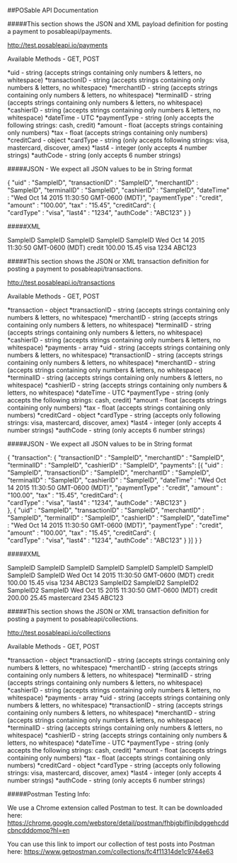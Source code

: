 ##POSable API Documentation

#####This section shows the JSON and XML payload definition for posting a payment to posableapi/payments.

http://test.posableapi.io/payments

Available Methods - GET, POST

*uid              - string  (accepts strings containing only numbers & letters, no whitespace)
*transactionID    - string  (accepts strings containing only numbers & letters, no whitespace)
*merchantID       - string  (accepts strings containing only numbers & letters, no whitespace)
*terminalID       - string  (accepts strings containing only numbers & letters, no whitespace)
*cashierID        - string  (accepts strings containing only numbers & letters, no whitespace)
*dateTime         - UTC
*paymentType      - string  (only accepts the following strings: cash, credit)
*amount           - float   (accepts strings containing only numbers)
*tax              - float   (accepts strings containing only numbers)
*creditCard       - object
 *cardType      - string  (only accepts following strings: visa, mastercard, discover, amex)
 *last4         - integer (only accepts 4 number strings)
 *authCode      - string  (only accepts 6 number strings)
        
        
#####JSON - We expect all JSON values to be in String format

{
  "uid" : "SampleID",
  "transactionID" : "SampleID",
   "merchantID" : "SampleID",
   "terminalID" : "SampleID",
   "cashierID" : "SampleID",
   "dateTime" :  "Wed Oct 14 2015 11:30:50 GMT-0600 (MDT)",
   "paymentType" : "credit",
   "amount" : "100.00",
   "tax" : "15.45",
   "creditCard": {           
        "cardType" : "visa",
        "last4" : "1234",
        "authCode" : "ABC123"
    }
} 
        
#####XML

<payment>
    <uid>SampleID</uid>
    <transactionID>SampleID</transactionID>
    <merchantID>SampleID</merchantID>
    <terminalID>SampleID</terminalID>
    <cashierID>SampleID</cashierID>
    <dateTime>Wed Oct 14 2015 11:30:50 GMT-0600 (MDT)</dateTime>
    <paymentType>credit</paymentType>
    <amount>100.00</amount>
    <tax>15.45</tax>
    <creditCard>
        <cardType>visa</cardType>
        <last4>1234</last4>
        <authCode>ABC123</authCode>
    </creditCard>
</payment>


#####This section shows the JSON or XML transaction definition for posting a payment to posableapi/transactions.

http://test.posableapi.io/transactions

Available Methods - GET, POST

*transaction         - object
*transactionID       - string  (accepts strings containing only numbers & letters, no whitespace)
*merchantID          - string  (accepts strings containing only numbers & letters, no whitespace)
*terminalID          - string  (accepts strings containing only numbers & letters, no whitespace)
*cashierID           - string  (accepts strings containing only numbers & letters, no whitespace)
*payments            - array
*uid                 - string  (accepts strings containing only numbers & letters, no whitespace)
*transactionID       - string  (accepts strings containing only numbers & letters, no whitespace)
*merchantID          - string  (accepts strings containing only numbers & letters, no whitespace)
*terminalID          - string  (accepts strings containing only numbers & letters, no whitespace)
*cashierID           - string  (accepts strings containing only numbers & letters, no whitespace)
*dateTime            - UTC
*paymentType         - string  (only accepts the following strings: cash, credit)
*amount              - float   (accepts strings containing only numbers)
*tax                 - float   (accepts strings containing only numbers)
*creditCard          - object
   *cardType         - string  (accepts only following strings: visa, mastercard, discover, amex)
   *last4            - integer (only accepts 4 number strings)
   *authCode         - string  (only accepts 6 number strings)
   
   
#####JSON - We expect all JSON values to be in String format
 
{ 
    "transaction": {
          "transactionID" : "SampleID",
          "merchantID" : "SampleID",
          "terminalID" : "SampleID",
          "cashierID" : "SampleID",
          "payments": [{
              "uid" : "SampleID",
              "transactionID" : "SampleID",
               "merchantID" : "SampleID",
               "terminalID" : "SampleID",
               "cashierID" : "SampleID",
               "dateTime" :  "Wed Oct 14 2015 11:30:50 GMT-0600 (MDT)",
               "paymentType" : "credit",
               "amount" : "100.00",
               "tax" : "15.45",
               "creditCard": {           
                    "cardType" : "visa",
                    "last4" : "1234",
                    "authCode" : "ABC123"
               }      
          },
          {
              "uid" : "SampleID",
              "transactionID" : "SampleID",
               "merchantID" : "SampleID",
               "terminalID" : "SampleID",
               "cashierID" : "SampleID",
               "dateTime" :  "Wed Oct 14 2015 11:30:50 GMT-0600 (MDT)",
               "paymentType" : "credit",
               "amount" : "100.00",
               "tax" : "15.45",
               "creditCard": {           
                    "cardType" : "visa",
                    "last4" : "1234",
                    "authCode" : "ABC123"
               }
          }] 
    }
}

#####XML

<transaction>
    <transactionID>SampleID</transactionID>
    <merchantID>SampleID</merchantID>
    <terminalID>SampleID</terminalID>
    <cashierID>SampleID</cashierID>
        <payments>
            <payment> 
                <uid>SampleID</uid> 
                <transactionID>SampleID</transactionID>
                <merchantID>SampleID</merchantID>
                <terminalID>SampleID</terminalID>
                <cashierID>SampleID</cashierID>
                <dateTime>Wed Oct 14 2015 11:30:50 GMT-0600 (MDT)</dateTime>
                <paymentType>credit</paymentType>
                <amount>100.00</amount>
                <tax>15.45</tax>
                <creditCard>
                    <cardType>visa</cardType>
                    <last4>1234</last4>
                    <authCode>ABC123</authCode>
                </creditCard>
            </payment>
            <payment> 
                <uid>SampleID2</uid> 
                <transactionID>SampleID2</transactionID>
                <merchantID>SampleID2</merchantID>
                <terminalID>SampleID2</terminalID>
                <cashierID>SampleID</cashierID>
                <dateTime>Wed Oct 15 2015 11:30:50 GMT-0600 (MDT)</dateTime>
                <paymentType>credit</paymentType>
                <amount>200.00</amount>
                <tax>25.45</tax>
                <creditCard>
                    <cardType>mastercard</cardType>
                    <last4>2345</last4>
                    <authCode>ABC123</authCode>
                </creditCard>
            </payment>
        </payments>
</transaction> 

#####This section shows the JSON or XML transaction definition for posting a payment to posableapi/collections.

http://test.posableapi.io/collections

Available Methods - GET, POST

*transaction         - object
*transactionID       - string  (accepts strings containing only numbers & letters, no whitespace)
*merchantID          - string  (accepts strings containing only numbers & letters, no whitespace)
*terminalID          - string  (accepts strings containing only numbers & letters, no whitespace)
*cashierID           - string  (accepts strings containing only numbers & letters, no whitespace)
*payments            - array
*uid                 - string  (accepts strings containing only numbers & letters, no whitespace)
*transactionID       - string  (accepts strings containing only numbers & letters, no whitespace)
*merchantID          - string  (accepts strings containing only numbers & letters, no whitespace)
*terminalID          - string  (accepts strings containing only numbers & letters, no whitespace)
*cashierID           - string  (accepts strings containing only numbers & letters, no whitespace)
*dateTime            - UTC
*paymentType         - string  (only accepts the following strings: cash, credit)
*amount              - float   (accepts strings containing only numbers)
*tax                 - float   (accepts strings containing only numbers)
*creditCard          - object
   *cardType         - string  (accepts only following strings: visa, mastercard, discover, amex)
   *last4            - integer (only accepts 4 number strings)
   *authCode         - string  (only accepts 6 number strings)



#####Postman Testing Info:

We use a Chrome extension called Postman to test. It can be downloaded here:
https://chrome.google.com/webstore/detail/postman/fhbjgbiflinjbdggehcddcbncdddomop?hl=en

You can use this link to  import our collection of test posts into Postman here:
https://www.getpostman.com/collections/fc4f11314de1c9744e63



